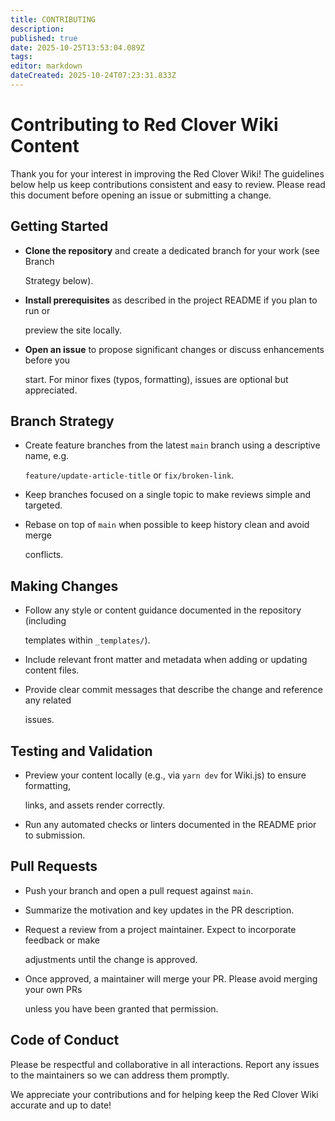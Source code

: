```yaml
---
title: CONTRIBUTING
description:
published: true
date: 2025-10-25T13:53:04.089Z
tags:
editor: markdown
dateCreated: 2025-10-24T07:23:31.833Z
---
```


# Contributing to Red Clover Wiki Content

Thank you for your interest in improving the Red Clover Wiki! The guidelines below help
us keep contributions consistent and easy to review. Please read this document before
opening an issue or submitting a change.

## Getting Started

- **Clone the repository** and create a dedicated branch for your work (see Branch

  Strategy below).

- **Install prerequisites** as described in the project README if you plan to run or

  preview the site locally.

- **Open an issue** to propose significant changes or discuss enhancements before you

  start. For minor fixes (typos, formatting), issues are optional but appreciated.

## Branch Strategy

- Create feature branches from the latest `main` branch using a descriptive name, e.g.

  `feature/update-article-title` or `fix/broken-link`.

- Keep branches focused on a single topic to make reviews simple and targeted.

- Rebase on top of `main` when possible to keep history clean and avoid merge

  conflicts.

## Making Changes

- Follow any style or content guidance documented in the repository (including

  templates within `_templates/`).

- Include relevant front matter and metadata when adding or updating content files.

- Provide clear commit messages that describe the change and reference any related

  issues.

## Testing and Validation

- Preview your content locally (e.g., via `yarn dev` for Wiki.js) to ensure formatting,

  links, and assets render correctly.

- Run any automated checks or linters documented in the README prior to submission.

## Pull Requests

- Push your branch and open a pull request against `main`.

- Summarize the motivation and key updates in the PR description.

- Request a review from a project maintainer. Expect to incorporate feedback or make

  adjustments until the change is approved.

- Once approved, a maintainer will merge your PR. Please avoid merging your own PRs

  unless you have been granted that permission.

## Code of Conduct

Please be respectful and collaborative in all interactions. Report any issues to the
maintainers so we can address them promptly.

We appreciate your contributions and for helping keep the Red Clover Wiki accurate and
up to date!
